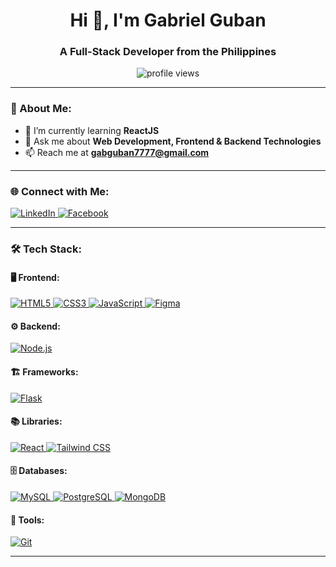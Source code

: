 <h1 align="center">Hi 👋, I'm Gabriel Guban</h1>
<h3 align="center">A Full-Stack Developer from the Philippines</h3>

<p align="center">
  <img src="https://komarev.com/ghpvc/?username=gabguban&label=Profile%20Views&color=0e75b6&style=flat" alt="profile views" />
</p>

---

### 🚀 About Me:
- 🌱 I’m currently learning **ReactJS**
- 💬 Ask me about **Web Development, Frontend & Backend Technologies**
- 📫 Reach me at **gabguban7777@gmail.com**

---

### 🌐 Connect with Me:
<p align="left">
  <a href="https://www.linkedin.com/in/gab-guban-474237334/" target="_blank">
    <img src="https://img.shields.io/badge/LinkedIn-%230077B5.svg?style=for-the-badge&logo=linkedin&logoColor=white" alt="LinkedIn" />
  </a>
  <a href="https://fb.com/gab.guban" target="_blank">
    <img src="https://img.shields.io/badge/Facebook-%231877F2.svg?style=for-the-badge&logo=facebook&logoColor=white" alt="Facebook" />
  </a>
</p>

---

### 🛠️ Tech Stack:

#### 🖥️ Frontend:
<p align="left"> 
  <a href="https://www.w3.org/html/" target="_blank">
    <img src="https://img.shields.io/badge/HTML5-%23E34F26.svg?style=for-the-badge&logo=html5&logoColor=white" alt="HTML5" />
  </a> 
  <a href="https://www.w3schools.com/css/" target="_blank">
    <img src="https://img.shields.io/badge/CSS3-%231572B6.svg?style=for-the-badge&logo=css3&logoColor=white" alt="CSS3" />
  </a> 
  <a href="https://developer.mozilla.org/en-US/docs/Web/JavaScript" target="_blank">
    <img src="https://img.shields.io/badge/JavaScript-%23F7DF1E.svg?style=for-the-badge&logo=javascript&logoColor=black" alt="JavaScript" />
  </a> 
  <a href="https://www.figma.com/" target="_blank">
    <img src="https://img.shields.io/badge/Figma-%23F24E1E.svg?style=for-the-badge&logo=figma&logoColor=white" alt="Figma" />
  </a> 
</p>

#### ⚙️ Backend:
<p align="left">
  <a href="https://nodejs.org" target="_blank">
    <img src="https://img.shields.io/badge/Node.js-%23339933.svg?style=for-the-badge&logo=node.js&logoColor=white" alt="Node.js" />
  </a> 
</p>

#### 🏗️ Frameworks:
<p align="left">
  <a href="https://flask.palletsprojects.com/" target="_blank">
    <img src="https://img.shields.io/badge/Flask-%23000000.svg?style=for-the-badge&logo=flask&logoColor=white" alt="Flask" />
  </a> 
</p>

#### 📚 Libraries:
<p align="left">
  <a href="https://reactjs.org/" target="_blank">
    <img src="https://img.shields.io/badge/React-%2361DAFB.svg?style=for-the-badge&logo=react&logoColor=black" alt="React" />
  </a> 
  <a href="https://tailwindcss.com/" target="_blank">
    <img src="https://img.shields.io/badge/TailwindCSS-%2306B6D4.svg?style=for-the-badge&logo=tailwindcss&logoColor=white" alt="Tailwind CSS" />
  </a> 
</p>

#### 🗄️ Databases:
<p align="left">
  <a href="https://www.mysql.com/" target="_blank">
    <img src="https://img.shields.io/badge/MySQL-%234479A1.svg?style=for-the-badge&logo=mysql&logoColor=white" alt="MySQL" />
  </a> 
  <a href="https://www.postgresql.org" target="_blank">
    <img src="https://img.shields.io/badge/PostgreSQL-%23336791.svg?style=for-the-badge&logo=postgresql&logoColor=white" alt="PostgreSQL" />
  </a> 
  <a href="https://www.mongodb.com/" target="_blank">
    <img src="https://img.shields.io/badge/MongoDB-%2347A248.svg?style=for-the-badge&logo=mongodb&logoColor=white" alt="MongoDB" />
  </a> 
</p>

#### 🔧 Tools:
<p align="left">
  <a href="https://git-scm.com/" target="_blank">
    <img src="https://img.shields.io/badge/Git-%23F05032.svg?style=for-the-badge&logo=git&logoColor=white" alt="Git" />
  </a> 
</p>

---


